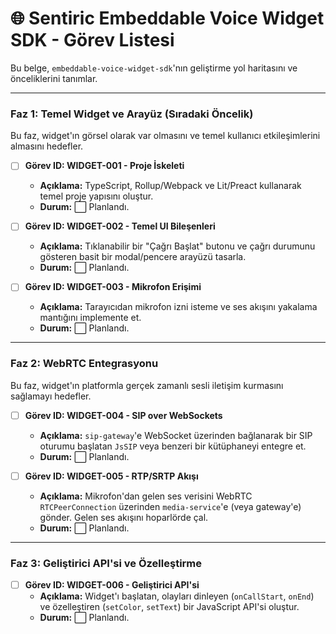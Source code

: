 # 🌐 Sentiric Embeddable Voice Widget SDK - Görev Listesi

Bu belge, `embeddable-voice-widget-sdk`'nın geliştirme yol haritasını ve önceliklerini tanımlar.

---

### Faz 1: Temel Widget ve Arayüz (Sıradaki Öncelik)

Bu faz, widget'ın görsel olarak var olmasını ve temel kullanıcı etkileşimlerini almasını hedefler.

-   [ ] **Görev ID: WIDGET-001 - Proje İskeleti**
    -   **Açıklama:** TypeScript, Rollup/Webpack ve Lit/Preact kullanarak temel proje yapısını oluştur.
    -   **Durum:** ⬜ Planlandı.

-   [ ] **Görev ID: WIDGET-002 - Temel UI Bileşenleri**
    -   **Açıklama:** Tıklanabilir bir "Çağrı Başlat" butonu ve çağrı durumunu gösteren basit bir modal/pencere arayüzü tasarla.
    -   **Durum:** ⬜ Planlandı.

-   [ ] **Görev ID: WIDGET-003 - Mikrofon Erişimi**
    -   **Açıklama:** Tarayıcıdan mikrofon izni isteme ve ses akışını yakalama mantığını implemente et.
    -   **Durum:** ⬜ Planlandı.

---

### Faz 2: WebRTC Entegrasyonu

Bu faz, widget'ın platformla gerçek zamanlı sesli iletişim kurmasını sağlamayı hedefler.

-   [ ] **Görev ID: WIDGET-004 - SIP over WebSockets**
    -   **Açıklama:** `sip-gateway`'e WebSocket üzerinden bağlanarak bir SIP oturumu başlatan `JsSIP` veya benzeri bir kütüphaneyi entegre et.
    -   **Durum:** ⬜ Planlandı.

-   [ ] **Görev ID: WIDGET-005 - RTP/SRTP Akışı**
    -   **Açıklama:** Mikrofon'dan gelen ses verisini WebRTC `RTCPeerConnection` üzerinden `media-service`'e (veya gateway'e) gönder. Gelen ses akışını hoparlörde çal.
    -   **Durum:** ⬜ Planlandı.

---

### Faz 3: Geliştirici API'si ve Özelleştirme

-   [ ] **Görev ID: WIDGET-006 - Geliştirici API'si**
    -   **Açıklama:** Widget'ı başlatan, olayları dinleyen (`onCallStart`, `onEnd`) ve özelleştiren (`setColor`, `setText`) bir JavaScript API'si oluştur.
    -   **Durum:** ⬜ Planlandı.